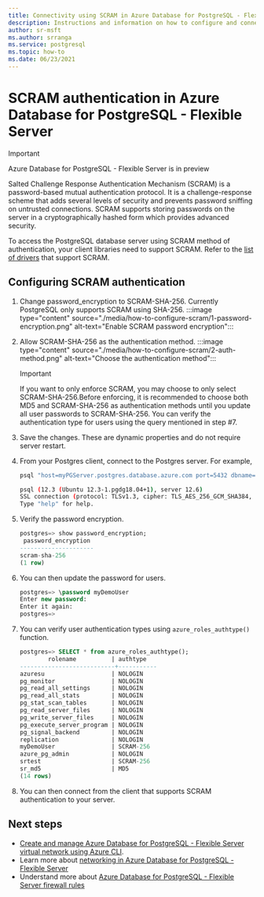 ```yaml
---
title: Connectivity using SCRAM in Azure Database for PostgreSQL - Flexible Server
description: Instructions and information on how to configure and connect using SCRAM in Azure Database for PostgreSQL - Flexible Server.
author: sr-msft 
ms.author: srranga
ms.service: postgresql
ms.topic: how-to
ms.date: 06/23/2021
---
```


# SCRAM authentication in Azure Database for PostgreSQL - Flexible Server

> [!IMPORTANT]
> Azure Database for PostgreSQL - Flexible Server is in preview

Salted Challenge Response Authentication Mechanism (SCRAM) is a password-based mutual authentication protocol. It is a challenge-response scheme that adds several levels of security and prevents password sniffing on untrusted connections. SCRAM supports storing passwords on the server in a cryptographically hashed form which provides advanced security. 

To access the PostgreSQL database server using SCRAM method of authentication, your client libraries need to support SCRAM.  Refer to the [list of drivers](https://wiki.postgresql.org/wiki/List_of_drivers) that support SCRAM.

## Configuring SCRAM authentication

1. Change password_encryption to SCRAM-SHA-256. Currently PostgreSQL only supports SCRAM using SHA-256.
        :::image type="content" source="./media/how-to-configure-scram/1-password-encryption.png" alt-text="Enable SCRAM password encryption"::: 
2. Allow SCRAM-SHA-256 as the authentication method.
        :::image type="content" source="./media/how-to-configure-scram/2-auth-method.png" alt-text="Choose the authentication method"::: 
    >[!Important]
    > If you want to only enforce SCRAM, you may choose to only select SCRAM-SHA-256.Before enforcing, it is recommended to choose both MD5 and SCRAM-SHA-256 as authentication methods until you update all user passwords to SCRAM-SHA-256. You can verify the authentication type for users using the query mentioned in step #7.
3. Save the changes. These are dynamic properties and do not require server restart.
4. From your Postgres client, connect to the Postgres server. For example,
   
    ```bash
    psql "host=myPGServer.postgres.database.azure.com port=5432 dbname=postgres user=myDemoUser password=MyPassword sslmode=require"

    psql (12.3 (Ubuntu 12.3-1.pgdg18.04+1), server 12.6)
    SSL connection (protocol: TLSv1.3, cipher: TLS_AES_256_GCM_SHA384, bits: 256, compression: off)
    Type "help" for help.
    ```

5. Verify the password encryption.
   
    ```SQL
    postgres=> show password_encryption;
     password_encryption
    ---------------------
    scram-sha-256
    (1 row)
    ```

6. You can then update the password for users.

    ```SQL
    postgres=> \password myDemoUser
    Enter new password:
    Enter it again:
    postgres=>
    ```

7. You can verify user authentication types using `azure_roles_authtype()` function. 

    ``` SQL
    postgres=> SELECT * from azure_roles_authtype();
            rolename          | authtype
    ---------------------------+-----------
    azuresu                   | NOLOGIN
    pg_monitor                | NOLOGIN
    pg_read_all_settings      | NOLOGIN
    pg_read_all_stats         | NOLOGIN
    pg_stat_scan_tables       | NOLOGIN
    pg_read_server_files      | NOLOGIN
    pg_write_server_files     | NOLOGIN
    pg_execute_server_program | NOLOGIN
    pg_signal_backend         | NOLOGIN
    replication               | NOLOGIN
    myDemoUser                | SCRAM-256
    azure_pg_admin            | NOLOGIN
    srtest                    | SCRAM-256
    sr_md5                    | MD5
    (14 rows)
    ```

8. You can then connect from the client that supports SCRAM authentication to your server.

## Next steps
- [Create and manage Azure Database for PostgreSQL - Flexible Server virtual network using Azure CLI](./how-to-manage-virtual-network-cli.md).
- Learn more about [networking in Azure Database for PostgreSQL - Flexible Server](./concepts-networking.md)
- Understand more about [Azure Database for PostgreSQL - Flexible Server firewall rules](./concepts-networking.md#public-access-allowed-ip-addresses)

